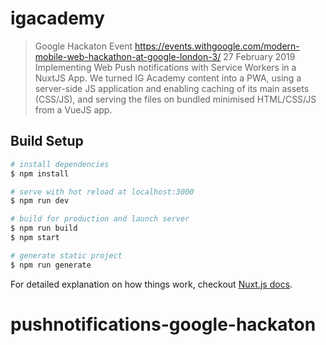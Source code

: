 # igacademy

> Google Hackaton Event https://events.withgoogle.com/modern-mobile-web-hackathon-at-google-london-3/
27 February 2019
Implementing Web Push notifications with Service Workers in a NuxtJS App.
We turned IG Academy content into a PWA, using a server-side JS application and  enabling caching of its main assets (CSS/JS), and serving the files on bundled minimised HTML/CSS/JS from a VueJS app.


## Build Setup

``` bash
# install dependencies
$ npm install

# serve with hot reload at localhost:3000
$ npm run dev

# build for production and launch server
$ npm run build
$ npm start

# generate static project
$ npm run generate
```

For detailed explanation on how things work, checkout [Nuxt.js docs](https://nuxtjs.org).
# pushnotifications-google-hackaton
